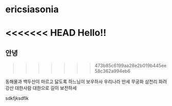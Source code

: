 # ericsiasonia

<<<<<<< HEAD
Hello!!
=======
## 안녕
>>>>>>> 473b85c6199aa28e2b019b445ee58c362a994eb6

동해물과 백두산이 마르고 닳도록 하느님이 보우하사 우리나라 만세 무궁화 삼천리 화려강산 대한사람 대한으로 길이 보전하세

sdkfjksdflk
